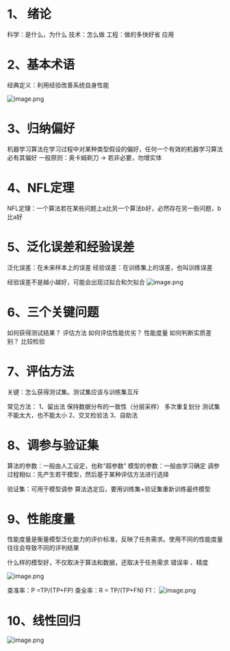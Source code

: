 
# 1、 绪论

科学：是什么，为什么
技术：怎么做
工程：做的多快好省
应用

# 2、基本术语
经典定义：利用经验改善系统自身性能

![image.png](https://yancey-note-img.oss-cn-beijing.aliyuncs.com/20250303134800.png)

# 3、归纳偏好

机器学习算法在学习过程中对某种类型假设的偏好，任何一个有效的机器学习算法必有其偏好
一般原则：奥卡姆剃刀 -> 若非必要，勿增实体

# 4、NFL定理

NFL定理：一个算法若在某些问题上a比另一个算法b好，必然存在另一些问题，b比a好

# 5、泛化误差和经验误差

泛化误差：在未来样本上的误差
经验误差：在训练集上的误差，也叫训练误差

经验误差不是越小越好，可能会出现过拟合和欠拟合
![image.png](https://yancey-note-img.oss-cn-beijing.aliyuncs.com/20250303141225.png)



# 6、三个关键问题


如何获得测试结果？ 评估方法
如何评估性能优劣？ 性能度量
如何判断实质差别？ 比较检验

# 7、评估方法

关键：怎么获得测试集。测试集应该与训练集互斥

常见方法：
1、留出法
保持数据分布的一致性（分层采样）
多次重复划分
测试集不能太大，也不能太小
2、交叉检验法
3、自助法

# 8、调参与验证集

算法的参数：一般由人工设定，也称“超参数”
模型的参数：一般由学习确定
调参过程相似：先产生若干模型，然后基于某种评估方法进行选择

验证集：可用于模型调参
算法选定后，要用训练集+验证集重新训练最终模型

# 9、性能度量
性能度量是衡量模型泛化能力的评价标准，反映了任务需求。使用不同的性能度量往往会导致不同的评判结果

什么样的模型好，不仅取决于算法和数据，还取决于任务需求
错误率 、精度

![image.png](https://yancey-note-img.oss-cn-beijing.aliyuncs.com/20250303163036.png)



查准率：P =TP/(TP+FP)
查全率：R = TP/(TP+FN)
F1：
![image.png](https://yancey-note-img.oss-cn-beijing.aliyuncs.com/20250303163600.png)

# 10、线性回归

![image.png](https://yancey-note-img.oss-cn-beijing.aliyuncs.com/20250303164324.png)


